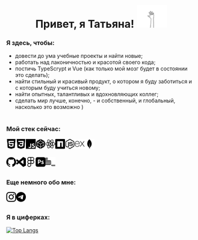 <h1 align="center">Привет, я Татьяна!
<img src="https://github.com/Meniaylo/Meniaylo/blob/main/images/hello.gif" alt="waving hand" height="60"/>
</h1>


### Я здесь, чтобы:
- довести до ума учебные проекты и найти новые;
- работать над лаконичностью и красотой своего кода;
- постичь TypeScrypt и Vue (как только мой мозг будет в состоянии это сделать);
- найти стильный и красивый продукт, о котором я буду заботиться и с которым буду учиться новому;
- найти опытных, талантливых и вдохновляющих коллег;
- сделать мир лучше, конечно, - и собственный, и глобальный, насколько это возможно )
<br/><br/>

### Мой стек сейчас:
<img align="left" alt="HTML5" title="HTML5" width="26px" src="https://github.com/Meniaylo/Meniaylo/blob/main/images/html5.svg" />
<img align="left" alt="CSS3" title="CSS3" width="26px" src="https://github.com/Meniaylo/Meniaylo/blob/main/images/css3.svg" />
<img align="left" alt="JavaScript" title="javaScript" width="26px" src="https://github.com/Meniaylo/Meniaylo/blob/main/images/javascript.svg" />
<img align="left" alt="Webpack" title="Webpack" width="26px" src="https://github.com/Meniaylo/Meniaylo/blob/main/images/webpack.svg" />
<img align="left" alt="React" title="React" width="26px" src="https://github.com/Meniaylo/Meniaylo/blob/main/images/react.svg" />
<img align="left" alt="npm" title="npm" width="26px" src="https://github.com/Meniaylo/Meniaylo/blob/main/images/npm.svg" />
<img align="left" alt="Node.js" title="Node.js" width="26px" src="https://github.com/Meniaylo/Meniaylo/blob/main/images/nodejs.svg" />
<img align="left" alt="Express" title="Express" width="26px" src="https://github.com/Meniaylo/Meniaylo/blob/main/images/express.svg" />
<img align="left" alt="MongoDB" title="MongoDB" width="26px" src="https://github.com/Meniaylo/Meniaylo/blob/main/images/mongodb.svg" />  
<br/><br/>
<p>
<img align="left" alt="GitHub" title="GitHub" width="26px" src="https://github.com/Meniaylo/Meniaylo/blob/main/images/github.svg" />
<img align="left" alt="VSCode" title="VSCode" width="26px" src="https://github.com/Meniaylo/Meniaylo/blob/main/images/vscode.svg" />
<img align="left" alt="Figma" title="Figma" width="26px" src="https://github.com/Meniaylo/Meniaylo/blob/main/images/figma.svg" />
<img align="left" alt="Adobe Photoshop" title="Photoshop" width="26px" src="https://github.com/Meniaylo/Meniaylo/blob/main/images/adobephotoshop.svg" />
<img align="left" alt="BEM" title="BEM" width="26px" src="https://github.com/Meniaylo/Meniaylo/blob/main/images/bem.svg" />
</p>
<br/><br/>

### Еще немного обо мне:
<a href="https://www.instagram.com/tatiana.meniaylo/" title="Instagram">
<img align="left" alt="Intagram" width="26px" src="https://github.com/Meniaylo/Meniaylo/blob/main/images/instagram.svg" />
</a>
<a href="https://t.me/meniaylo" title="Telegram">
<img align="left" alt="Telegram" width="26px" src="https://github.com/Meniaylo/Meniaylo/blob/main/images/telegram.svg" />
</a>
<br/><br/>

### Я в циферках:
[![Top Langs](https://github-readme-stats.vercel.app/api/top-langs/?username=Meniaylo&layout=compact)](https://github.com/anuraghazra/github-readme-stats)
